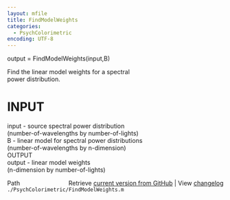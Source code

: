 ```yaml
---
layout: mfile
title: FindModelWeights
categories:
  - PsychColorimetric
encoding: UTF-8
---
```


output = FindModelWeights(input,B)  

Find the linear model weights for a spectral  
power distribution.  

# INPUT  
  input - source spectral power distribution  
          (number-of-wavelengths by number-of-lights)  
  B - linear model for spectral power distributions  
          (number-of-wavelengths by n-dimension)  
OUTPUT  
  output - linear model weights  
           (n-dimension by number-of-lights)  


<div class="code_header" style="text-align:right;">
  <span style="float:left;">Path&nbsp;&nbsp;</span> <span class="counter">Retrieve <a href=
  "https://raw.github.com/Psychtoolbox-3/Psychtoolbox-3/beta/./PsychColorimetric/FindModelWeights.m">current version from GitHub</a> | View <a href=
  "https://github.com/Psychtoolbox-3/Psychtoolbox-3/commits/beta/./PsychColorimetric/FindModelWeights.m">changelog</a></span>
</div>
<div class="code">
  <code>./PsychColorimetric/FindModelWeights.m</code>
</div>
